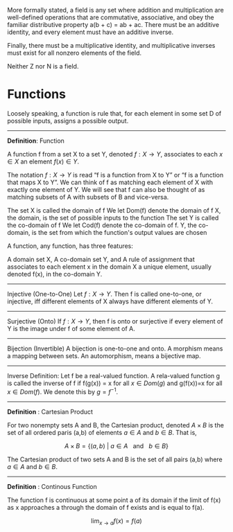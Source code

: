 More formally stated,
a field is any set where addition and multiplication are well-defined operations
that are commutative, associative, and obey the familiar distributive property
a(b + c) = ab + ac.
 There must be an additive identity, and every element must
have an additive inverse.

Finally, there must be a multiplicative identity, and
multiplicative inverses must exist for all nonzero elements of the field.

Neither
Z nor N is a field.





# Functions



Loosely speaking, a function is rule that, for each element in some set D of possible inputs, assigns a possible output.

----
**Definition**: Function

A function f from a set X to a set Y, denoted $f: X \to Y$, associates to each $x \in X$ an element $f(x) \in Y$.


The notation $f: X \to Y$ is read “f is a function from X to Y” or “f is a function that maps X to Y”. We can think of f as matching each element of X with exactly one element of Y. We will see that f can also be thought of as matching subsets of A with subsets of B and vice-versa.

The set X is called the domain of f
We let Dom(f) denote the domain of f
X, the domain, is the set of possible inputs to the function
The set Y is called the co-domain of f
We let Cod(f) denote the co-domain of f.
Y, the co-domain, is the set from which the function's output values are chosen



A function, any function, has three features:

A domain set X,
A co-domain set Y, and
A rule of assignment that associates to each element x in the domain X a unique element, usually denoted f(x), in the co-domain Y.


----
Injective (One-to-One)
Let $f: X \to Y$. Then f is called one-to-one, or injective, iff different elements of X always have different elements of Y.

----
Surjective (Onto)
If $f : X \to Y$, then f is onto or surjective if every element of Y is the image under f of some element of A.

----
Bijection (Invertible)
A bijection is one-to-one and onto. A morphism means a mapping between sets. An automorphism, means a bijective map.


----
Inverse
Definition: Let f be a real-valued function. A rela-valued function g is called the inverse of f if f(g(x)) = x for all $x \in Dom(g)$ and g(f(x))=x for all $x \in Dom(f)$. We denote this by $g=f^{-1}$.

----
**Definition** : Cartesian Product

For two nonempty sets A and B, the Cartesian product, denoted $A \times B$ is the set of all ordered paris (a,b) of elements $a \in A$ and $b \in B$. That is,

$$ A \times B = \{  (a,b) ~ | ~ a \in A ~~~ \text{and} ~~~ b \in B \}$$

The Cartesian product of two sets A and B is the set of all pairs (a,b) where $a \in A$ and $b \in B$.


----
**Definition** : Continous Function

The function f is continuous at some point a of its domain if the limit of f(x) as x approaches a through the domain of f exists and is equal to f(a).

$$\lim_{x \to a} f(x) = f(a) $$

